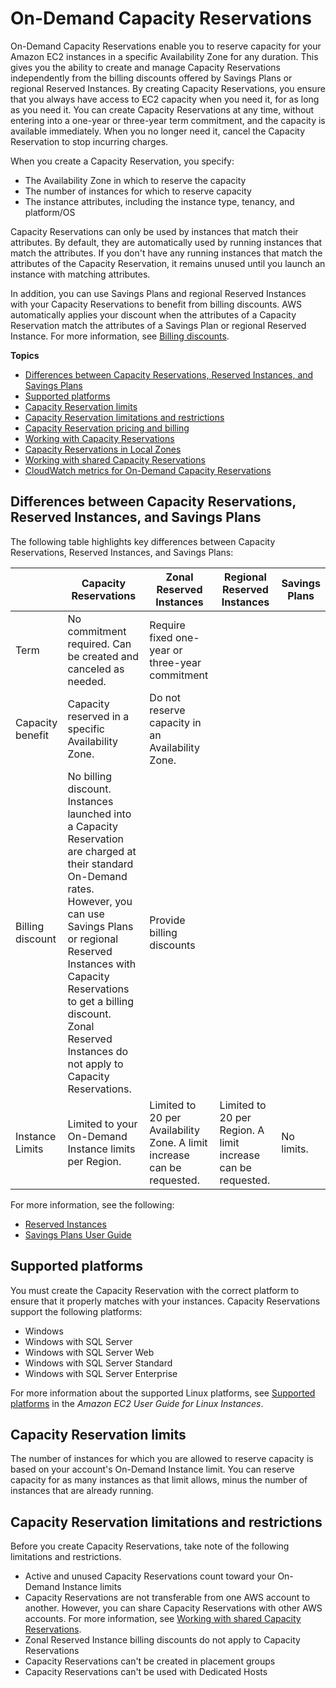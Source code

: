 # On\-Demand Capacity Reservations<a name="ec2-capacity-reservations"></a>

On\-Demand Capacity Reservations enable you to reserve capacity for your Amazon EC2 instances in a specific Availability Zone for any duration\. This gives you the ability to create and manage Capacity Reservations independently from the billing discounts offered by Savings Plans or regional Reserved Instances\. By creating Capacity Reservations, you ensure that you always have access to EC2 capacity when you need it, for as long as you need it\. You can create Capacity Reservations at any time, without entering into a one\-year or three\-year term commitment, and the capacity is available immediately\. When you no longer need it, cancel the Capacity Reservation to stop incurring charges\.

When you create a Capacity Reservation, you specify:
+ The Availability Zone in which to reserve the capacity
+ The number of instances for which to reserve capacity
+ The instance attributes, including the instance type, tenancy, and platform/OS

Capacity Reservations can only be used by instances that match their attributes\. By default, they are automatically used by running instances that match the attributes\. If you don't have any running instances that match the attributes of the Capacity Reservation, it remains unused until you launch an instance with matching attributes\.

In addition, you can use Savings Plans and regional Reserved Instances with your Capacity Reservations to benefit from billing discounts\. AWS automatically applies your discount when the attributes of a Capacity Reservation match the attributes of a Savings Plan or  regional Reserved Instance\. For more information, see [Billing discounts](capacity-reservations-pricing-billing.md#capacity-reservations-discounts)\.

**Topics**
+ [Differences between Capacity Reservations, Reserved Instances, and Savings Plans](#capacity-reservations-differences)
+ [Supported platforms](#capacity-reservations-platforms)
+ [Capacity Reservation limits](#capacity-reservations-limits)
+ [Capacity Reservation limitations and restrictions](#capacity-reservations-limitations)
+ [Capacity Reservation pricing and billing](capacity-reservations-pricing-billing.md)
+ [Working with Capacity Reservations](capacity-reservations-using.md)
+ [Capacity Reservations in Local Zones](capacity-reservations-localzones.md)
+ [Working with shared Capacity Reservations](capacity-reservation-sharing.md)
+ [CloudWatch metrics for On\-Demand Capacity Reservations](capacity-reservation-cw-metrics.md)

## Differences between Capacity Reservations, Reserved Instances, and Savings Plans<a name="capacity-reservations-differences"></a>

The following table highlights key differences between Capacity Reservations, Reserved Instances, and Savings Plans:


|  | Capacity Reservations | Zonal Reserved Instances | Regional Reserved Instances | Savings Plans | 
| --- | --- | --- | --- | --- | 
| Term | No commitment required\. Can be created and canceled as needed\. | Require fixed one\-year or three\-year commitment | 
| Capacity benefit | Capacity reserved in a specific Availability Zone\. | Do not reserve capacity in an Availability Zone\. | 
| Billing discount | No billing discount\. Instances launched into a Capacity Reservation are charged at their standard On\-Demand rates\. However, you can use Savings Plans or regional Reserved Instances with Capacity Reservations to get a billing discount\. Zonal Reserved Instances do not apply to Capacity Reservations\. | Provide billing discounts | 
| Instance Limits | Limited to your On\-Demand Instance limits per Region\. | Limited to 20 per Availability Zone\. A limit increase can be requested\. | Limited to 20 per Region\. A limit increase can be requested\. | No limits\. | 

For more information, see the following:
+ [Reserved Instances](ec2-reserved-instances.md)
+ [Savings Plans User Guide](https://docs.aws.amazon.com/savingsplans/latest/userguide/)

## Supported platforms<a name="capacity-reservations-platforms"></a>

You must create the Capacity Reservation with the correct platform to ensure that it properly matches with your instances\. Capacity Reservations support the following platforms:
+ Windows
+ Windows with SQL Server
+ Windows with SQL Server Web
+ Windows with SQL Server Standard
+ Windows with SQL Server Enterprise

 For more information about the supported Linux platforms, see [ Supported platforms](https://docs.aws.amazon.com/AWSEC2/latest/UserGuide/ec2-capacity-reservations.html#capacity-reservations-platforms) in the *Amazon EC2 User Guide for Linux Instances*\. 

## Capacity Reservation limits<a name="capacity-reservations-limits"></a>

The number of instances for which you are allowed to reserve capacity is based on your account's On\-Demand Instance limit\. You can reserve capacity for as many instances as that limit allows, minus the number of instances that are already running\.

## Capacity Reservation limitations and restrictions<a name="capacity-reservations-limitations"></a>

Before you create Capacity Reservations, take note of the following limitations and restrictions\.
+ Active and unused Capacity Reservations count toward your On\-Demand Instance limits
+ Capacity Reservations are not transferable from one AWS account to another\. However, you can share Capacity Reservations with other AWS accounts\. For more information, see [Working with shared Capacity Reservations](capacity-reservation-sharing.md)\.
+ Zonal Reserved Instance billing discounts do not apply to Capacity Reservations
+ Capacity Reservations can't be created in placement groups
+ Capacity Reservations can't be used with Dedicated Hosts